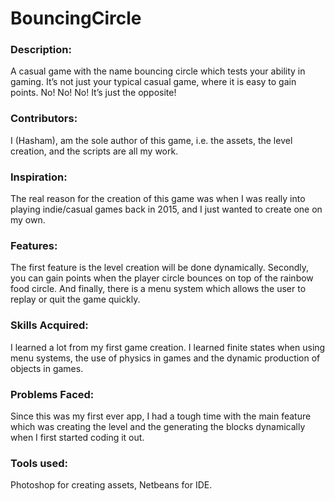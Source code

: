 # BouncingCircle
### Description:
A casual game with the name bouncing circle which tests your ability in gaming. It’s not just your typical casual game, where it is easy to gain points. No! No! No! It’s just the opposite!

### Contributors:
I (Hasham), am the sole author of this game, i.e. the assets, the level creation, and the scripts are all my work. 

### Inspiration:
The real reason for the creation of this game was when I was really into playing indie/casual games back in 2015, and I just wanted to create one on my own. 

### Features:
The first feature is the level creation will be done dynamically. Secondly, you can gain points when the player circle bounces on top of the rainbow food circle. And finally, there is a menu system which allows the user to replay or quit the game quickly. 

### Skills Acquired:  
I learned a lot from my first game creation. I learned finite states when using menu systems, the use of physics in games and the dynamic production of objects in games. 

### Problems Faced: 
Since this was my first ever app, I had a tough time with the main feature which was creating the level and the generating the blocks dynamically when I first started coding it out. 

### Tools used: 
Photoshop for creating assets, Netbeans for IDE.

